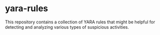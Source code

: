 # yara-rules
This repository contains a collection of YARA rules that might be helpful for detecting and analyzing various types of suspicious activities.
